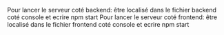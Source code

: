 Pour lancer le serveur coté backend: être localisé dans le fichier backend coté console et ecrire npm start
Pour lancer le serveur coté frontend: être localisé dans le fichier frontend coté console et ecrire npm start
